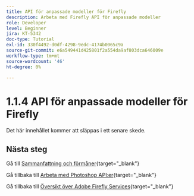 ```yaml
---
title: API för anpassade modeller för Firefly
description: Arbeta med Firefly API för anpassade modeller
role: Developer
level: Beginner
jira: KT-5342
doc-type: Tutorial
exl-id: 330f4492-d0df-4298-9edc-4174b0065c9a
source-git-commit: e6a549441d425801f2a554da9af803dca646009e
workflow-type: tm+mt
source-wordcount: '46'
ht-degree: 0%

---
```


# 1.1.4 API för anpassade modeller för Firefly

Det här innehållet kommer att släppas i ett senare skede.

## Nästa steg

Gå till [Sammanfattning och förmåner](./summary.md){target="_blank"}

Gå tillbaka till [Arbeta med Photoshop API:er](./ex3.md){target="_blank"}

Gå tillbaka till [Översikt över Adobe Firefly Services](./firefly-services.md){target="_blank"}
